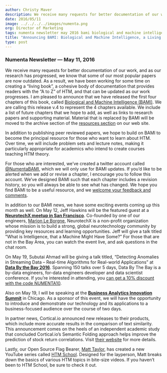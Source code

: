```yaml
---
author: Christy Maver
description: We receive many requests for better documentation of our work, and as our research has progressed, we know that some of our most popular papers are now outdated. As a result, we have been working for some time on creating a living
date: 2016/05/11
image: ../../../../images/numenta.png
org: Director of Marketing
tags: numenta newsletter may 2016 bami biological and machine intelligence living online book machine intelligence htm hierarchical temporal memory
title: "Announcing BAMI: Biological and Machine Intelligence, a Living Online Book"
type: post
---
```


### Numenta Newsletter &mdash; May 11, 2016

We receive many requests for better documentation of our work, and as our
research has progressed, we know that some of our most popular papers are now
outdated.  As a result, we have been working for some time on creating a “living
book”, a cohesive body of documentation that provides readers with the “A to Z”
of HTM, and that can be updated as our work progresses.  I am pleased to
announce that we have released the first four chapters of this book, called
[Biological and Machine Intelligence (BAMI)](/resources/biological-and-machine-intelligence/). We
are calling this release v.4 to represent the 4 chapters available. We include a
list of future chapters that we hope to add, as well as links to research papers
and supporting material. Material that is replaced by BAMI will be moved to the
archive section of the [resources section](/resources/papers-videos-and-more/) on our
web site.

In addition to publishing peer reviewed papers, we hope to build on BAMI to
become the principal resource for those who want to learn about HTM.  Over time,
we will include problem sets and lecture notes, making it particularly
appropriate for academics who intend to create courses teaching HTM theory.

For those who are interested, we’ve created a twitter account called
[@NumentaBAMI](https://twitter.com/NumentaBAMI), which we will only use for BAMI
updates.  If you’d like to be alerted when we add or revise a chapter, I
encourage you to follow this account. We’ve designed BAMI such that each chapter
includes a revision history, so you will always be able to see what has changed.
We hope you find BAMI to be a useful resource, and we
[welcome your feedback and comments](https://numenta.wufoo.com/forms/biological-and-machine-intelligence-bami/).

In addition to our BAMI news, we have some exciting events coming up this month
as well. On May 12, Jeff Hawkins will be the featured guest at a
**[NeurotechX meetup in San Francisco](http://www.meetup.com/NeuroTechSF/events/230385690/)**.
Co-founded by one of our engineers, [Marion Le Borgne](mailto:mleborgne@numenta.com),
NeurotechX is a non-profit organization whose mission is to build a strong,
global neurotechnology community by providing key resources and learning
opportunities.  Jeff will give a talk titled "What is Intelligence, that a
Machine Might Have Some?”  For those that are not in the Bay Area, you can watch
the event live, and ask questions in the chat room.

On May 19, Subutai Ahmad will be giving a talk titled, “Detecting Anomalies in
Streaming Data – Real-time Algorithms for Real-world Applications” at
**[Data By the Bay 2016](http://data.bythebay.io/)**. Spanning 150 talks over
5 days, Data By The Bay is a by-data engineers, for-data engineers developer and
data scientist conference. If you’re interested in attending, you
[can get a 10% discount with the code NUMENTA10](https://www.universe.com/embed/listings/BQJX8H/bookings/new?modal=1&discount_code=NUMENTA10).

Also on May 19, I will be speaking at the
**[Business Analytics Innovation Summit](https://theinnovationenterprise.com/summits/business-analytics-innovation-summit-chicago-2016)**
in Chicago.  As a sponsor of this event, we will have the opportunity to
introduce and demonstrate our technology and its applications to a
business-focused audience over the course of two days.

In partner news, Cortical.io announced new releases to their products, which
include more accurate results in the comparison of text similarity. This
announcement comes on the heels of an independent academic study that concluded
Cortical.io’s Semantic Folding approach helps improve the prediction of stock
return correlations. Visit [their website](http://cortical.io) for more details.

Lastly, our Open Source Flag Bearer, [Matt Taylor](mailto:mtaylor@numenta.com),
has created a new YouTube series called
[HTM School](https://www.youtube.com/playlist?list=PL3yXMgtrZmDqhsFQzwUC9V8MeeVOQ7eZ9).
Designed for the layperson, Matt breaks down the basics of various HTM topics in
bite-size videos.  If you haven’t been to HTM School, be sure to check it out.
